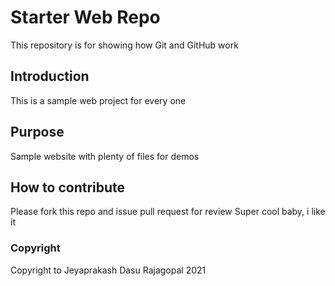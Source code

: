 # Starter Web Repo

This repository is for showing how Git and GitHub work

## Introduction
This is a sample web project for every one
## Purpose

Sample website with plenty of files for demos

## How to contribute

Please fork this repo and issue pull request for review
Super cool baby, i like it
### Copyright

Copyright to Jeyaprakash Dasu Rajagopal 2021